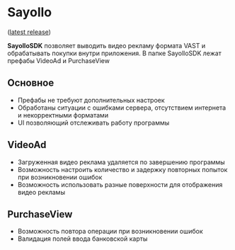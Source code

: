 # Sayollo

([latest release](https://github.com/t0p47/Sayollo/releases/tag/v1))

**SayolloSDK** позволяет выводить видео рекламу формата VAST и обрабатывать покупки внутри приложения.
В папке SayolloSDK лежат префабы VideoAd и PurchaseView

## Основное 

- Префабы не требуют дополнительных настроек
- Обработаны ситуации с ошибками сервера, отсутствием интернета и некорректными форматами
- UI позволяющий отслеживать работу программы

## VideoAd

- Загруженная видео реклама удаляется по завершению программы
- Возможность настроить количество и задержку повторных попыток при возникновении ошибок
- Возможность использовать разные поверхности для отображения видео рекламы


## PurchaseView
- Возможность повтора операции при возникновении ошибок
- Валидация полей ввода банковской карты
